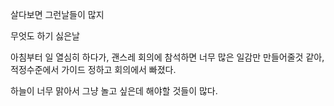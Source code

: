 살다보면 그런날들이 많지

무엇도 하기 싫은날

아침부터 일 열심히 하다가, 
괜스레 회의에 참석하면 너무 많은 일감만 만들어줄것 같아, 적정수준에서 가이드 정하고 회의에서 빠졌다. 

하늘이 너무 맑아서 그냥 놀고 싶은데 해야할 것들이 많다.
